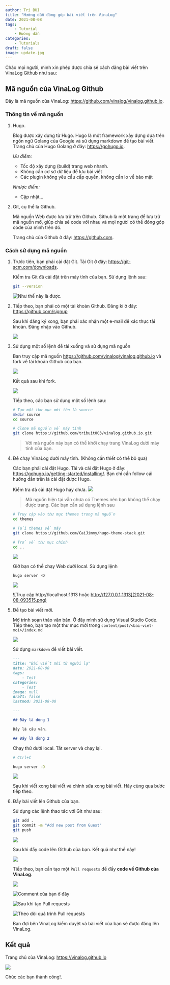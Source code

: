 ```yaml
---
author: Tri BUI
title: "Hướng dẫn đóng góp bài viết trên VinaLog"
date: 2021-08-08
tags:
    - Tutorial
    - Hướng dẫn
categories:
    - Tutorials
draft: false
image: update.jpg
---
```


Chào mọi người, mình xin phép được chia sẻ cách đăng bài viết trên VinaLog Github như sau:

## Mã nguồn của VinaLog Github

Đây là mã nguồn của VinaLog: https://github.com/vinalog/vinalog.github.io.

### Thông tin về mã nguồn

1. Hugo.

    Blog được xây dựng từ Hugo. Hugo là một framework xây dựng dựa trên ngôn ngữ Golang của Google và sử dụng markdown để tạo bài viết. Trang chủ của Hugo Golang ở đây: https://gohugo.io.

    *Ưu điểm:*
    - Tốc độ xây dựng (build) trang web nhanh.
    - Không cần cơ sở dữ liệu để lưu bài viết
    - Các plugin không yêu cầu cấp quyền, không cần lo về bảo mật

    *Nhược điểm:*
    - Cập nhật...

2. Git, cụ thể là Github.

    Mã nguồn Web được lưu trữ trên Github. Github là một trang để lưu trữ mã nguồn mở, giúp chia sẻ code với nhau và mọi người có thể đóng góp code của mình trên đó.

    Trang chủ của Github ở đây: https://github.com.

### Cách sử dụng mã nguồn

1. Trước tiên, bạn phải cài đặt Git. Tải Git ở đây: https://git-scm.com/downloads.

    Kiểm tra Git đã cài đặt trên máy tính của bạn. Sử dụng lệnh sau:

    ```bash
    git --version
    ```

    ![Như thế này là được.](2021-08-08_091416.png)

2. Tiếp theo, bạn phải có một tài khoản Github. Đăng kí ở đây: https://github.com/signup

    Sau khi đăng ký xong, bạn phải xác nhận một e-mail để xác thực tài khoản. Đăng nhập vào Github.

    ![](2021-08-08_092043.png)

3. Sử dụng một số lệnh để tải xuống và sử dụng mã nguồn

    Bạn truy cập mã nguồn https://github.com/vinalog/vinalog.github.io và fork về tài khoản Github của bạn.

    ![](2021-08-08_092213.png)

    Kết quả sau khi fork.

    ![](2021-08-08_092324.png)

    Tiếp theo, các bạn sử dụng một số lệnh sau:
    ```bash
    # Tạo một thư mục mới tên là source
    mkdir source
    cd source

    # Clone mã nguồn về máy tính
    git clone https://github.com/tribuit003/vinalog.github.io.git
    ```

    > Với mã nguồn này bạn có thể khởi chạy trang VinaLog dưới máy tính của bạn.

4. Để chạy VinaLog dưới máy tính. (Không cần thiết có thể bỏ qua)

    Các bạn phải cài đặt Hugo. Tải và cài đặt Hugo ở đây: https://gohugo.io/getting-started/installing/. Bạn chỉ cần follow cái hướng dẫn trên là cài đặt được Hugo.

    Kiểm tra đã cài đặt Hugo hay chưa.
    ![](2021-08-08_093044.png)

    > Mã nguồn hiện tại vẫn chưa có Themes nên bạn không thể chạy được trang. Các bạn cần sử dụng lệnh sau

    ```bash
    # Truy cập vào thư mục themes trong mã nguồn
    cd themes

    # Tải themes về máy
    git clone https://github.com/CaiJimmy/hugo-theme-stack.git

    # Trở về thư mục chính
    cd ..
    ```

    ![](2021-08-08_093336.png)

    Giờ bạn có thể chạy Web dưới local. Sử dụng lệnh

    ```
    hugo server -D
    ```

    ![](2021-08-08_093454.png)

    ![Truy cập http://localhost:1313 hoặc http://127.0.0.1:1313](2021-08-08_093515.png)

5. Để tạo bài viết mới.

    Mở trình soạn thảo văn bản. Ở đây mình sử dụng Visual Studio Code. Tiếp theo, bạn tạo một thư mục mới trong `content/post/<bai-viet-moi>/index.md`

    ![](2021-08-08_093901.png)

    Sử dụng `markdown` để viết bài viết.

    ```markdown
    ---
    title: "Bài viết mới từ người lạ"
    date: 2021-08-08
    tags:
        - Test
    categories:
        - Test
    image: null
    draft: false
    lastmod: 2021-08-08

    ---

    ## Đây là dòng 1

    Đây là câu văn.

    ## Đây là dòng 2

    ```

    Chạy thử dưới local. Tắt server và chạy lại.
    ```bash
    # Ctrl+C

    hugo server -D
    ```

    ![](2021-08-08_094614.png)

    Sau khi viết xong bài viết và chỉnh sửa xong bài viết. Hãy cùng qua bước tiếp theo.

6. Đẩy bài viết lên Github của bạn.

    Sử dụng các lệnh thao tác với Git như sau:

    ```bash
    git add .
    git commit -m "Add new post from Guest"
    git push
    ```

    ![](2021-08-08_102117.png)

    Sau khi đẩy code lên Github của bạn. Kết quả như thế này!

    ![](2021-08-08_102447.png)

    Tiếp theo, bạn cần tạo một `Pull requests` để đẩy **code về Github của VinaLog**.

    ![](2021-08-08_102736.png)

    ![Comment của bạn ở đây](2021-08-08_104353.png)

    ![Sau khi tạo Pull requests](2021-08-08_104433.png)

    ![Theo dõi quá trình Pull requests](2021-08-08_104555.png)

    Bạn đợi bên VinaLog kiểm duyệt và bài viết của bạn sẽ được đăng lên VinaLog.

## Kết quả

Trang chủ của VinaLog: https://vinalog.github.io

![](2021-08-08_104848.png)

Chúc các bạn thành công!.